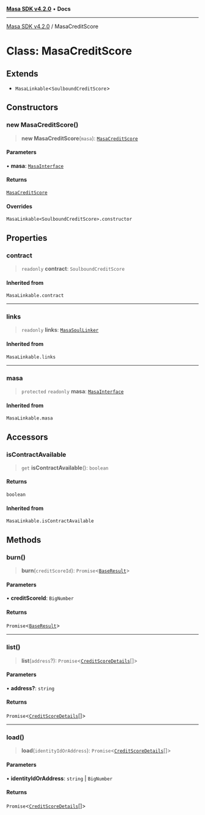 [**Masa SDK v4.2.0**](../README.md) • **Docs**

***

[Masa SDK v4.2.0](../globals.md) / MasaCreditScore

# Class: MasaCreditScore

## Extends

- `MasaLinkable`\<`SoulboundCreditScore`\>

## Constructors

### new MasaCreditScore()

> **new MasaCreditScore**(`masa`): [`MasaCreditScore`](MasaCreditScore.md)

#### Parameters

• **masa**: [`MasaInterface`](../interfaces/MasaInterface.md)

#### Returns

[`MasaCreditScore`](MasaCreditScore.md)

#### Overrides

`MasaLinkable<SoulboundCreditScore>.constructor`

## Properties

### contract

> `readonly` **contract**: `SoulboundCreditScore`

#### Inherited from

`MasaLinkable.contract`

***

### links

> `readonly` **links**: [`MasaSoulLinker`](MasaSoulLinker.md)

#### Inherited from

`MasaLinkable.links`

***

### masa

> `protected` `readonly` **masa**: [`MasaInterface`](../interfaces/MasaInterface.md)

#### Inherited from

`MasaLinkable.masa`

## Accessors

### isContractAvailable

> `get` **isContractAvailable**(): `boolean`

#### Returns

`boolean`

#### Inherited from

`MasaLinkable.isContractAvailable`

## Methods

### burn()

> **burn**(`creditScoreId`): `Promise`\<[`BaseResult`](../interfaces/BaseResult.md)\>

#### Parameters

• **creditScoreId**: `BigNumber`

#### Returns

`Promise`\<[`BaseResult`](../interfaces/BaseResult.md)\>

***

### list()

> **list**(`address`?): `Promise`\<[`CreditScoreDetails`](../interfaces/CreditScoreDetails.md)[]\>

#### Parameters

• **address?**: `string`

#### Returns

`Promise`\<[`CreditScoreDetails`](../interfaces/CreditScoreDetails.md)[]\>

***

### load()

> **load**(`identityIdOrAddress`): `Promise`\<[`CreditScoreDetails`](../interfaces/CreditScoreDetails.md)[]\>

#### Parameters

• **identityIdOrAddress**: `string` \| `BigNumber`

#### Returns

`Promise`\<[`CreditScoreDetails`](../interfaces/CreditScoreDetails.md)[]\>
